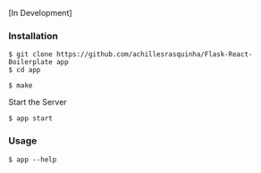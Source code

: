 [In Development]

### Installation

```
$ git clone https://github.com/achillesrasquinha/Flask-React-Boilerplate app
$ cd app

$ make
```

Start the Server

```
$ app start
```

### Usage

```
$ app --help
```